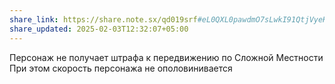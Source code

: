 ```yaml
---
share_link: https://share.note.sx/qd019srf#eL0QXL0pawdmO7sLwkI91QtjVyeKTS+8uUwprzFVmOM
share_updated: 2025-02-03T12:32:07+05:00
---
```

Персонаж не получает штрафа к передвижению по Сложной Местности
При этом скорость персонажа не ополовинивается